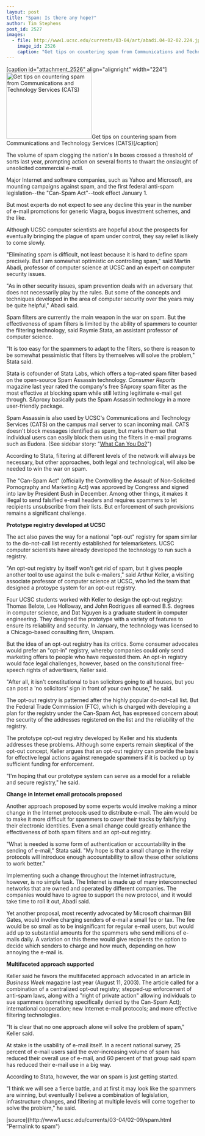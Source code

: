 ```yaml
---
layout: post
title: "Spam: Is there any hope?"
author: Tim Stephens
post_id: 2527
images:
  - file: http://www1.ucsc.edu/currents/03-04/art/abadi.04-02-02.224.jpg
    image_id: 2526
    caption: "Get tips on countering spam from Communications and Technology Services (CATS)"
---
```


[caption id="attachment_2526" align="alignright" width="224"]<a href="http://localhost/mysite/wp-content/uploads/2004/02/abadi.04-02-02.224.jpg"><img class="size-full wp-image-2526" src="http://localhost/mysite/wp-content/uploads/2004/02/abadi.04-02-02.224.jpg" alt="Get tips on countering spam from Communications and Technology Services (CATS)" width="224" height="173" /></a>Get tips on countering spam from Communications and Technology Services (CATS)[/caption]
<p>
  The volume of spam clogging the nation's In boxes crossed a threshold of sorts last year, prompting action on several fronts to thwart the onslaught of unsolicited commercial e-mail.
</p>
<p>
  Major Internet and software companies, such as Yahoo and Microsoft, are mounting campaigns against spam, and the first federal anti-spam legislation--the "Can-Spam Act"--took effect January 1.<br>
</p>
<p>
  But most experts do not expect to see any decline this year in the number of e-mail promotions for generic Viagra, bogus investment schemes, and the like.
</p>
<p>
  Although UCSC computer scientists are hopeful about the prospects for eventually bringing the plague of spam under control, they say relief is likely to come slowly.<br>
</p>
<p>
  "Eliminating spam is difficult, not least because it is hard to define spam precisely. But I am somewhat optimistic on controlling spam," said Martin Abadi, professor of computer science at UCSC and an expert on computer security issues.<br>
</p>
<p>
  "As in other security issues, spam prevention deals with an adversary that does not necessarily play by the rules. But some of the concepts and techniques developed in the area of computer security over the years may be quite helpful," Abadi said.<br>
</p>
<p>
  Spam filters are currently the main weapon in the war on spam. But the effectiveness of spam filters is limited by the ability of spammers to counter the filtering technology, said Raymie Stata, an assistant professor of computer science.<br>
</p>
<p>
  "It is too easy for the spammers to adapt to the filters, so there is reason to be somewhat pessimistic that filters by themselves will solve the problem," Stata said.<br>
</p>
<p>
  Stata is cofounder of Stata Labs, which offers a top-rated spam filter based on the open-source Spam Assassin technology. <i>Consumer Reports</i> magazine last year rated the company's free SAproxy spam filter as the most effective at blocking spam while still letting legitimate e-mail get through. SAproxy basically puts the Spam Assassin technology in a more user-friendly package.<br>
</p>
<p>
  Spam Assassin is also used by UCSC's Communications and Technology Services (CATS) on the campus mail server to scan incoming mail. CATS doesn't block messages identified as spam, but marks them so that individual users can easily block them using the filters in e-mail programs such as Eudora. (See sidebar story: "<a href="http://currents.ucsc.edu/03-04/02-09/spam_tips.html">What Can You Do?</a>")<br>
</p>
<p>
  According to Stata, filtering at different levels of the network will always be necessary, but other approaches, both legal and technological, will also be needed to win the war on spam.<br>
</p>
<p>
  The "Can-Spam Act" (officially the Controlling the Assault of Non-Solicited Pornography and Marketing Act) was approved by Congress and signed into law by President Bush in December. Among other things, it makes it illegal to send falsified e-mail headers and requires spammers to let recipients unsubscribe from their lists. But enforcement of such provisions remains a significant challenge.<br>
</p>
<p>
  <b>Prototype registry developed at UCSC</b>
</p>
<p>
  The act also paves the way for a national "opt-out" registry for spam similar to the do-not-call list recently established for telemarketers. UCSC computer scientists have already developed the technology to run such a registry.<br>
</p>
<p>
  "An opt-out registry by itself won't get rid of spam, but it gives people another tool to use against the bulk e-mailers," said Arthur Keller, a visiting associate professor of computer science at UCSC, who led the team that designed a protoype system for an opt-out registry.<br>
</p>
<p>
  Four UCSC students worked with Keller to design the opt-out registry: Thomas Belote, Lee Holloway, and John Rodrigues all earned B.S. degrees in computer science, and Dat Nguyen is a graduate student in computer engineering. They designed the prototype with a variety of features to ensure its reliability and security. In January, the technology was licensed to a Chicago-based consulting firm, Unspam.<br>
</p>
<p>
  But the idea of an opt-out registry has its critics. Some consumer advocates would prefer an "opt-in" registry, whereby companies could only send marketing offers to people who have requested them. An opt-in registry would face legal challenges, however, based on the consitutional free-speech rights of advertisers, Keller said.<br>
</p>
<p>
  "After all, it isn't constitutional to ban solicitors going to all houses, but you can post a 'no solicitors' sign in front of your own house," he said.<br>
</p>
<p>
  The opt-out registry is patterned after the highly popular do-not-call list. But the Federal Trade Commission (FTC), which is charged with developing a plan for the registry under the Can-Spam Act, has expressed concern about the security of the addresses registered on the list and the reliability of the registry.<br>
</p>
<p>
  The prototype opt-out registry developed by Keller and his students addresses these problems. Although some experts remain skeptical of the opt-out concept, Keller argues that an opt-out registry can provide the basis for effective legal actions against renegade spammers if it is backed up by sufficient funding for enforcement.<br>
</p>
<p>
  "I'm hoping that our prototype system can serve as a model for a reliable and secure registry," he said.<br>
</p>
<p>
  <b>Change in Internet email protocols proposed</b>
</p>
<p>
  Another approach proposed by some experts would involve making a minor change in the Internet protocols used to distribute e-mail. The aim would be to make it more difficult for spammers to cover their tracks by falsifying their electronic identities. Even a small change could greatly enhance the effectiveness of both spam filters and an opt-out registry.<br>
</p>
<p>
  "What is needed is some form of authentication or accountability in the sending of e-mail," Stata said. "My hope is that a small change in the relay protocols will introduce enough accountability to allow these other solutions to work better."<br>
</p>
<p>
  Implementing such a change throughout the Internet infrastructure, however, is no simple task. The Internet is made up of many interconnected networks that are owned and operated by different companies. The companies would have to agree to support the new protocol, and it would take time to roll it out, Abadi said.<br>
</p>
<p>
  Yet another proposal, most recently advocated by Microsoft chairman Bill Gates, would involve charging senders of e-mail a small fee or tax. The fee would be so small as to be insignificant for regular e-mail users, but would add up to substantial amounts for the spammers who send millions of e-mails daily. A variation on this theme would give recipients the option to decide which senders to charge and how much, depending on how annoying the e-mail is.<br>
</p>
<p>
  <b>Multifaceted approach supported</b>
</p>
<p>
  Keller said he favors the multifaceted approach advocated in an article in <i>Business Week</i> magazine last year (August 11, 2003). The article called for a combination of a centralized opt-out registry; stepped-up enforcement of anti-spam laws, along with a "right of private action" allowing individuals to sue spammers (something specifically denied by the Can-Spam Act); international cooperation; new Internet e-mail protocols; and more effective filtering technologies.<br>
</p>
<p>
  "It is clear that no one approach alone will solve the problem of spam," Keller said.<br>
</p>
<p>
  At stake is the usability of e-mail itself. In a recent national survey, 25 percent of e-mail users said the ever-increasing volume of spam has reduced their overall use of e-mail, and 60 percent of that group said spam has reduced their e-mail use in a big way.<br>
</p>
<p>
  According to Stata, however, the war on spam is just getting started.<br>
</p>
<p>
  "I think we will see a fierce battle, and at first it may look like the spammers are winning, but eventually I believe a combination of legislation, infrastructure changes, and filtering at multiple levels will come together to solve the problem," he said.<br>
</p>
[source](http://www1.ucsc.edu/currents/03-04/02-09/spam.html "Permalink to spam")
